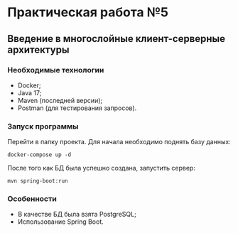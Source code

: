 # Практическая работа №5
## Введение в многослойные клиент-серверные архитектуры
### Необходимые технологии
- Docker;
- Java 17;
- Maven (последней версии);
- Postman (для тестирования запросов).

### Запуск программы
Перейти в папку проекта. Для начала необходимо поднять базу данных:
```
docker-compose up -d
```
После того как БД была успешно создана, запустить сервер:
```
mvn spring-boot:run
```

### Особенности
- В качестве БД была взята PostgreSQL;
- Использование Spring Boot.